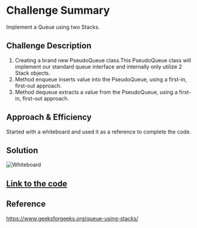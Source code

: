 # Challenge Summary
Implement a Queue using two Stacks.

## Challenge Description
1. Creating a brand new PseudoQueue class.This PseudoQueue class will implement our standard queue interface and internally only utilize 2 Stack objects.
2. Method enqueue inserts value into the PseudoQueue, using a first-in, first-out approach.
3. Method dequeue extracts a value from the PseudoQueue, using a first-in, first-out approach.

## Approach & Efficiency
Started with a whiteboard and used it as a reference to complete the code.

## Solution
![Whiteboard]() <br/>

## [Link to the code](https://github.com/kushshrestha01/data-structures-and-algorithms/blob/master/401-code-challenges/src/main/java/queueWithStacks/PseudoQueue.java)

## Reference
https://www.geeksforgeeks.org/queue-using-stacks/
